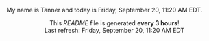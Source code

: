 My name is Tanner and today is Friday, September 20, 11:20 AM EDT.

<p align="center">This <i>README</i> file is generated <b>every 3 hours</b>!</br>Last refresh: Friday, September 20, 11:20 AM EDT<br /></p>
